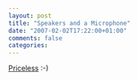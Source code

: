 ```yaml
---
layout: post
title: "Speakers and a Microphone"
date: "2007-02-02T17:22:00+01:00"
comments: false
categories: 
---
```


<p><a href="http://diveintomark.org/archives/2007/02/02/speakers-and-a-microphone">Priceless</a> :-)</p>


